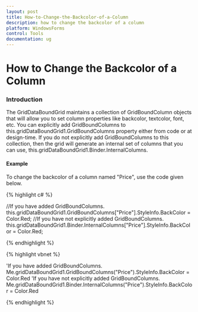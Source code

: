 ```yaml
---
layout: post
title: How-to-Change-the-Backcolor-of-a-Column
description: how to change the backcolor of a column
platform: WindowsForms
control: Tools
documentation: ug
---
```


# How to Change the Backcolor of a Column

### Introduction

The GridDataBoundGrid maintains a collection of GridBoundColumn objects that will allow you to set column properties like backcolor, textcolor, font, etc. You can explicitly add GridBoundColumns to this.gridDataBoundGrid1.GridBoundColumns property either from code or at design-time. If you do not explicitly add GridBoundColumns to this collection, then the grid will generate an internal set of columns that you can use, this.gridDataBoundGrid1.Binder.InternalColumns. 

#### Example

To change the backcolor of a column named "Price", use the code given below. 

{% highlight c# %}



//If you have added GridBoundColumns.
this.gridDataBoundGrid1.GridBoundColumns["Price"].StyleInfo.BackColor = Color.Red;
//If you have not explicitly added GridBoundColumns.
this.gridDataBoundGrid1.Binder.InternalColumns["Price"].StyleInfo.BackColor = Color.Red;

{% endhighlight %}

{% highlight vbnet %}



'If you have added GridBoundColumns.
Me.gridDataBoundGrid1.GridBoundColumns("Price").StyleInfo.BackColor = Color.Red
'If you have not explicitly added GridBoundColumns.
Me.gridDataBoundGrid1.Binder.InternalColumns("Price").StyleInfo.BackColor = Color.Red

{% endhighlight %}

